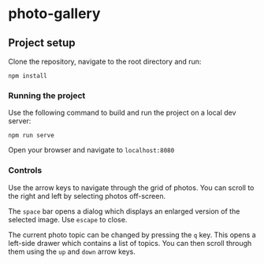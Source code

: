 # photo-gallery

## Project setup

Clone the repository, navigate to the root directory and run:

```
npm install
```

### Running the project

Use the following command to build and run the project on a local dev server:

```
npm run serve
```
Open your browser and navigate to `localhost:8080`

### Controls

Use the arrow keys to navigate through the grid of photos. You can scroll to the right and left by selecting photos off-screen.

The `space` bar opens a dialog which displays an enlarged version of the selected image. Use `escape` to close.

The current photo topic can be changed by pressing the `q` key. This opens a left-side drawer which contains a list of topics. You can then scroll through them using the `up` and `down` arrow keys.